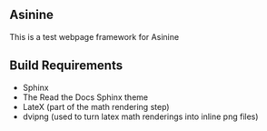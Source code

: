 ## Asinine

This is a test webpage framework for Asinine

Build Requirements
------------------
* Sphinx
* The Read the Docs Sphinx theme
* LateX (part of the math rendering step)
* dvipng (used to turn latex math renderings into inline png files)
